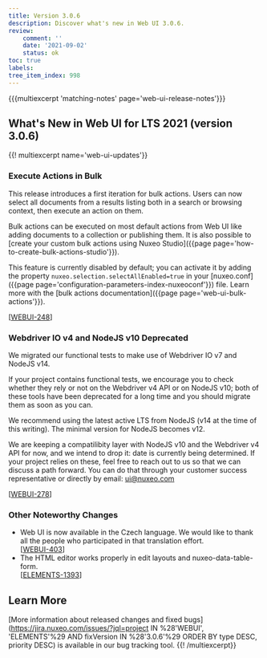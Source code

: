 ```yaml
---
title: Version 3.0.6
description: Discover what's new in Web UI 3.0.6.
review:
    comment: ''
    date: '2021-09-02'
    status: ok
toc: true
labels:
tree_item_index: 998
---
```


{{{multiexcerpt 'matching-notes' page='web-ui-release-notes'}}}

## What's New in Web UI for LTS 2021 (version 3.0.6)

{{! multiexcerpt name='web-ui-updates'}}

### Execute Actions in Bulk

This release introduces a first iteration for bulk actions. Users can now select all documents from a results listing both in a search or browsing context, then execute an action on them.

Bulk actions can be executed on most default actions from Web UI like adding documents to a collection or publishing them. It is also possible to [create your custom bulk actions using Nuxeo Studio]({{page page='how-to-create-bulk-actions-studio'}}).

This feature is currently disabled by default; you can activate it by adding the property `nuxeo.selection.selectAllEnabled=true` in your [nuxeo.conf]({{page page='configuration-parameters-index-nuxeoconf'}}) file. Learn more with the [bulk actions documentation]({{page page='web-ui-bulk-actions'}}).

[[WEBUI-248](https://jira.nuxeo.com/browse/WEBUI-248)]

### Webdriver IO v4 and NodeJS v10 Deprecated

We migrated our functional tests to make use of Webdriver IO v7 and NodeJS v14.

If your project contains functional tests, we encourage you to check whether they rely or not on the Webdriver v4 API or on NodeJS v10; both of these tools have been deprecated for a long time and you should migrate them as soon as you can.

We recommend using the latest active LTS from NodeJS (v14 at the time of this writing). The minimal version for NodeJS becomes v12.

We are keeping a compatilibity layer with NodeJS v10 and the Webdriver v4 API for now, and we intend to drop it: date is currently being determined. If your project relies on these, feel free to reach out to us so that we can discuss a path forward. You can do that through your customer success representative or directly by email: ui@nuxeo.com

[[WEBUI-278](https://jira.nuxeo.com/browse/WEBUI-278)]

### Other Noteworthy Changes

- Web UI is now available in the Czech language. We would like to thank all the people who participated in that translation effort.<br/>[[WEBUI-403](https://jira.nuxeo.com/browse/WEBUI-403)]
- The HTML editor works properly in edit layouts and nuxeo-data-table-form. <br/> [[ELEMENTS-1393](https://jira.nuxeo.com/browse/ELEMENTS-1393)]

## Learn More

[More information about released changes and fixed bugs](https://jira.nuxeo.com/issues/?jql=project IN %28'WEBUI', 'ELEMENTS'%29 AND fixVersion IN %28'3.0.6'%29 ORDER BY type DESC, priority DESC) is available in our bug tracking tool.
{{! /multiexcerpt}}
